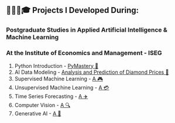 ## 🧑🏼‍💻🎓 Projects I Developed During:
### Postgraduate Studies in Applied Artificial Intelligence & Machine Learning
### At the Institute of Economics and Management - ISEG
 1. Python Introduction - [PyMastery 🐍](https://github.com/miguelcaldeiraa/Postgrad_Python_Introduction.git)
 2. AI Data Modeling - [Analysis and Prediction of Diamond Prices 💎](https://github.com/miguelcaldeiraa/Postgrad_AI_Data_Modeling.git)
 3. Supervised Machine Learning - [A 🎮](https://github.com/miguelcaldeiraa/Postgrad_Supervised_Machine_Learning.git)
 4. Unsupervised Machine Learning - [A 💳](https://github.com/miguelcaldeiraa/Postgrad_Unsupervised_Machine_Learning.git)
 5. Time Series Forecasting - [A ✈️](https://github.com/miguelcaldeiraa/Postgrad_Time_Series_Forecasting.git)
 6. Computer Vision - [A 🔍](https://github.com/miguelcaldeiraa/Postgrad_Deep_Learning.git)
 7. Generative AI - [A 🧠](https://github.com/miguelcaldeiraa/Postgrad_Generative_AI.git)


     




